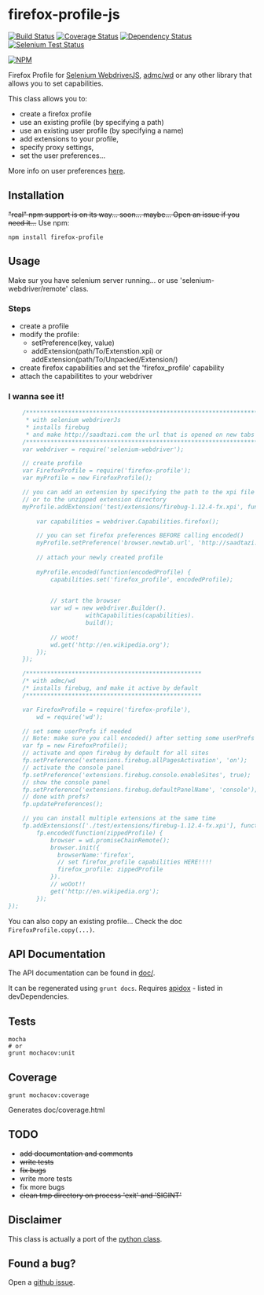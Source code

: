 # firefox-profile-js

[![Build Status](https://travis-ci.org/saadtazi/firefox-profile-js.png)](https://travis-ci.org/saadtazi/firefox-profile-js)
[![Coverage Status](https://coveralls.io/repos/saadtazi/firefox-profile-js/badge.png)](https://coveralls.io/r/saadtazi/firefox-profile-js)
[![Dependency Status](https://david-dm.org/saadtazi/firefox-profile-js.png)](https://david-dm.org/saadtazi/firefox-profile-js)
[![Selenium Test Status](https://saucelabs.com/buildstatus/saadtazi)](https://saucelabs.com/u/saadtazi)

[![NPM](https://nodei.co/npm/firefox-profile.png)](https://nodei.co/npm/firefox-profile/)

Firefox Profile for [Selenium WebdriverJS](https://code.google.com/p/selenium/wiki/WebDriverJs),
[admc/wd](https://github.com/admc/wd) or any other library that allows you to set capabilities.

This class allows you to:

* create a firefox profile
* use an existing profile (by specifying a path)
* use an existing user profile (by specifying a name)
* add extensions to your profile,
* specify proxy settings, 
* set the user preferences... 

More info on user preferences [here](http://kb.mozillazine.org/User.js_file).

## Installation

~~"real" npm support is on its way... soon... maybe... Open an issue if you need it...~~ Use npm:

    npm install firefox-profile


## Usage

Make sur you have selenium server running... or use 'selenium-webdriver/remote' class.

### Steps

* create a profile
* modify the profile:
    * setPreference(key, value)
    * addExtension(path/To/Extenstion.xpi) or addExtension(path/To/Unpacked/Extension/)
* create firefox capabilities and set the 'firefox_profile' capability
* attach the capabilitites to your webdriver

### I wanna see it!

```js
    /******************************************************************
     * with selenium webdriverJs
     * installs firebug 
     * and make http://saadtazi.com the url that is opened on new tabs
    /******************************************************************
    var webdriver = require('selenium-webdriver');

    // create profile
    var FirefoxProfile = require('firefox-profile');
    var myProfile = new FirefoxProfile();

    // you can add an extension by specifying the path to the xpi file 
    // or to the unzipped extension directory
    myProfile.addExtension('test/extensions/firebug-1.12.4-fx.xpi', function() {
        
        var capabilities = webdriver.Capabilities.firefox();

        // you can set firefox preferences BEFORE calling encoded()
        myProfile.setPreference('browser.newtab.url', 'http://saadtazi.com');
        
        // attach your newly created profile
        
        myProfile.encoded(function(encodedProfile) {
            capabilities.set('firefox_profile', encodedProfile);

            
            // start the browser
            var wd = new webdriver.Builder().
                      withCapabilities(capabilities).
                      build();
            
            // woot!
            wd.get('http://en.wikipedia.org');
        });
    });

    /**************************************************
    /* with admc/wd
    /* installs firebug, and make it active by default
    /**************************************************

    var FirefoxProfile = require('firefox-profile'),
        wd = require('wd');

    // set some userPrefs if needed
    // Note: make sure you call encoded() after setting some userPrefs
    var fp = new FirefoxProfile();
    // activate and open firebug by default for all sites
    fp.setPreference('extensions.firebug.allPagesActivation', 'on');
    // activate the console panel
    fp.setPreference('extensions.firebug.console.enableSites', true);
    // show the console panel
    fp.setPreference('extensions.firebug.defaultPanelName', 'console');
    // done with prefs?
    fp.updatePreferences();

    // you can install multiple extensions at the same time
    fp.addExtensions(['./test/extensions/firebug-1.12.4-fx.xpi'], function() {
        fp.encoded(function(zippedProfile) {
            browser = wd.promiseChainRemote();
            browser.init({
              browserName:'firefox',
              // set firefox_profile capabilities HERE!!!!
              firefox_profile: zippedProfile
            }).
            // woOot!!
            get('http://en.wikipedia.org');
        });
});
```

You can also copy an existing profile... Check the doc `FirefoxProfile.copy(...)`.

## API Documentation

The API documentation can be found in [doc/](./doc/).

It can be regenerated using ``grunt docs``.
Requires [apidox](https://github.com/codeactual/apidox) - listed in devDependencies.

## Tests

    mocha
    # or
    grunt mochacov:unit

## Coverage
    
    grunt mochacov:coverage

Generates doc/coverage.html

## TODO

* ~~add documentation and comments~~
* ~~write tests~~
* ~~fix bugs~~
* write more tests
* fix more bugs
* ~~clean tmp directory on process 'exit' and 'SIGINT'~~

## Disclaimer

This class is actually a port of the [python class](https://code.google.com/p/selenium/source/browse/py/selenium/webdriver/firefox/firefox_profile.py).

## Found a bug?

Open a [github issue](https://github.com/saadtazi/firefox-profile-js/issues).